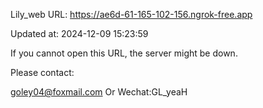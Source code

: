 Lily_web URL: https://ae6d-61-165-102-156.ngrok-free.app

Updated at: 2024-12-09 15:23:59

If you cannot open this URL, the server might be down.

Please contact: 

goley04@foxmail.com Or Wechat:GL_yeaH